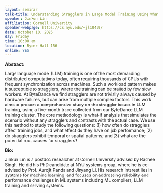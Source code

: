 ```yaml
---
layout: seminar
talk-title: Understanding Stragglers in Large Model Training Using What-if Analysis
speaker: Jinkun Lin
affiliation: Cornell University
speaker-webpage: https://cs.nyu.edu/~jl10439/
date: October 10, 2025
day: Friday
time: 10:00 am
location: Ryder Hall 156
online: YES
---
```


**Abstract:**

Large language model (LLM) training is one of the most demanding distributed computations today, often requiring thousands of GPUs with frequent synchronization across machines. Such a workload pattern makes it susceptible to stragglers, where the training can be stalled by few slow workers. At ByteDance we find stragglers are not trivially always caused by hardware failures, but can arise from multiple complex factors. This work aims to present a comprehensive study on the straggler issues in LLM training, using a five-month trace collected from our ByteDance LLM training cluster. The core methodology is what-if analysis that simulates the scenario without any stragglers and contrasts with the actual case. We use this method to study the following questions: (1) how often do stragglers affect training jobs, and what effect do they have on job performance; (2) do stragglers exhibit temporal or spatial patterns; and (3) what are the potential root causes for stragglers?

**Bio:**

Jinkun Lin is a postdoc researcher at Cornell University advised by Rachee Singh. He did his PhD candidate at NYU systems group, where he is co-advised by Prof. Aurojit Panda and Jinyang Li. His research interest lies in systems for machine learning, and focuses on addressing reliability and performance challenges in ML systems including ML compilers, LLM training and serving systems.

